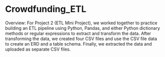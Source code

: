 # Crowdfunding_ETL
Overview:
For Project 2 (ETL Mini Project), we worked together to practice building an ETL pipeline using Python, Pandas, and either Python dictionary methods or regular expressions to extract and transform the data. After transforming the data, we created four CSV files and use the CSV file data to create an ERD and a table schema. Finally, we extracted the data and uploaded as separate CSV files. 
